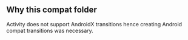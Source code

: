 ## Why this compat folder

Activity does not support AndroidX transitions hence creating Android compat transitions was
necessary.